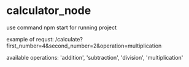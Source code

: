 # calculator_node

use command npm start for running project

<span> example of requst: /calculate?first_number=4&second_number=2&operation=multiplication </span>

<span> available operations: 'addition', 'subtraction', 'division', 'multiplication' </span>